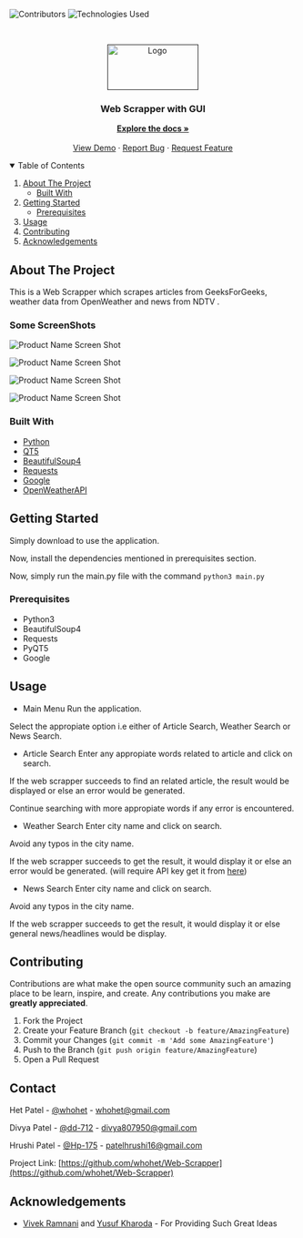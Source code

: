 
<!--
*** Thanks for checking out the Best-README-Template. If you have a suggestion
*** that would make this better, please fork the repo and create a pull request
*** or simply open an issue with the tag "enhancement".
*** Thanks again! Now go create something AMAZING! :D
-->



<!-- PROJECT SHIELDS -->
<!--
*** I'm using markdown "reference style" links for readability.
*** Reference links are enclosed in brackets [ ] instead of parentheses ( ).
*** See the bottom of this document for the declaration of the reference variables
*** for contributors-url, forks-url, etc. This is an optional, concise syntax you may use.
*** https://www.markdownguide.org/basic-syntax/#reference-style-links
-->
![Contributors][contributors-shield]
![Technologies Used][t-s]


<!-- PROJECT LOGO -->
<br />
<p align="center">
  <a href="">
    <img src="images/logo.png" alt="Logo" width="160" height="80">
  </a>

  <h3 align="center">Web Scrapper with GUI</h3>

  <p align="center">
    <a href="https://github.com/whohet/Web-Scrapper/"><strong>Explore the docs »</strong></a>
    <br />
    <br />
    <a href="https://github.com/whohet/Web-Scrapper/">View Demo</a>
    ·
    <a href="https://github.com/whohet/Web-Scrapper/issues">Report Bug</a>
    ·
    <a href="https://github.com/whohet/Web-Scrapper/issues">Request Feature</a>
  </p>
</p>



<!-- TABLE OF CONTENTS -->
<details open="open">
  <summary>Table of Contents</summary>
  <ol>
    <li>
      <a href="#about-the-project">About The Project</a>
      <ul>
        <li><a href="#built-with">Built With</a></li>
      </ul>
    </li>
    <li>
      <a href="#getting-started">Getting Started</a>
      <ul>
        <li><a href="#prerequisites">Prerequisites</a></li>
      </ul>
    </li>
    <li><a href="#usage">Usage</a></li>
    <li><a href="#contributing">Contributing</a></li>
    <li><a href="#acknowledgements">Acknowledgements</a></li>
  </ol>
</details>



<!-- ABOUT THE PROJECT -->
## About The Project


This is a Web Scrapper which scrapes articles from GeeksForGeeks, weather data from OpenWeather and news from NDTV .

### Some ScreenShots
![Product Name Screen Shot][product-screenshot1]

![Product Name Screen Shot][product-screenshot2]

![Product Name Screen Shot][product-screenshot3]

![Product Name Screen Shot][product-screenshot4]

### Built With


* [Python](https://www.python.org/)
* [QT5](https://www.qt.io/)
* [BeautifulSoup4](https://www.crummy.com/software/BeautifulSoup/bs4/doc/)
* [Requests](https://requests.readthedocs.io/en/master/index.html)
* [Google](https://pypi.org/project/google/)
* [OpenWeatherAPI](https://openweathermap.org/api) 



<!-- GETTING STARTED -->
## Getting Started

Simply download to use the application.

Now, install the dependencies mentioned in prerequisites section.

Now, simply run the main.py file with the command `python3 main.py`

### Prerequisites

* Python3
* BeautifulSoup4
* Requests
* PyQT5
* Google

<!-- USAGE EXAMPLES -->
## Usage

* Main Menu
Run the application.

Select the appropiate option i.e either of Article Search, Weather Search or News Search.


* Article Search
Enter any appropiate words related to article and click on search. 

If the web scrapper succeeds to find an related article, the result would be displayed or else an error would be generated.

Continue searching with more appropiate words if any error is encountered.

* Weather Search
Enter city name and click on search.

Avoid any typos in the city name.

If the web scrapper succeeds to get the result, it would display it or else an error would be generated.
(will require API key get it from [here](https://openweathermap.org/api))

* News Search
Enter city name and click on search.

Avoid any typos in the city name.

If the web scrapper succeeds to get the result, it would display it or else general news/headlines would be display.

<!-- CONTRIBUTING -->
## Contributing

Contributions are what make the open source community such an amazing place to be learn, inspire, and create. Any contributions you make are **greatly appreciated**.

1. Fork the Project
2. Create your Feature Branch (`git checkout -b feature/AmazingFeature`)
3. Commit your Changes (`git commit -m 'Add some AmazingFeature'`)
4. Push to the Branch (`git push origin feature/AmazingFeature`)
5. Open a Pull Request


<!-- CONTACT -->
## Contact


Het Patel - [@whohet](https://github.com/whohet) - whohet@gmail.com

Divya Patel - [@dd-712](https://github.com/dd-712) - divya807950@gmail.com

Hrushi Patel - [@Hp-175](https://github.com/Hp-175) - patelhrushi16@gmail.com

Project Link: [https://github.com/whohet/Web-Scrapper](https://github.com/whohet/Web-Scrapper)



<!-- ACKNOWLEDGEMENTS -->
## Acknowledgements
* [Vivek Ramnani](https://github.com/vivekramnani) and [Yusuf Kharoda](https://github.com/kharyusuf) - For Providing Such Great Ideas

[contributors-shield]: https://img.shields.io/github/contributors/whohet/Web-Scrapper
[contributors-url]: https://github.com/othneildrew/Best-README-Template/graphs/contributors
[t-s]: https://img.shields.io/badge/Python3-BS4%2C%20QT5%2C%20Requests-blue
[product-screenshot1]: images/ss1.png
[product-screenshot2]: images/ss2.png
[product-screenshot3]: images/ss3.png
[product-screenshot4]: images/ss4.png

